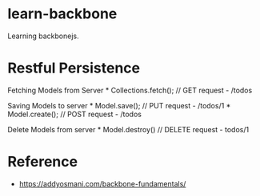 # learn-backbone
Learning backbonejs.


# Restful Persistence
Fetching Models from Server
	* Collections.fetch(); // GET request - /todos
	
Saving Models to server
	* Model.save(); // PUT request - /todos/1
	* Model.create(); // POST request - /todos

Delete Models from server
	* Model.destroy() // DELETE request - todos/1


# Reference
* https://addyosmani.com/backbone-fundamentals/